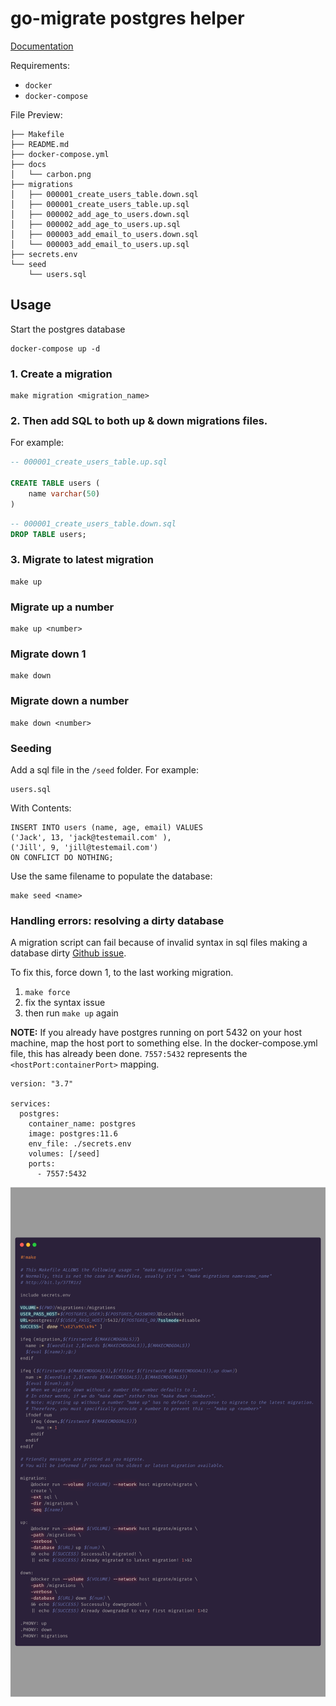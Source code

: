 # go-migrate postgres helper

[Documentation](https://github.com/golang-migrate/migrate/blob/master/GETTING_STARTED.md)

Requirements:

- `docker`
- `docker-compose`

File Preview:

```
├── Makefile
├── README.md
├── docker-compose.yml
├── docs
│   └── carbon.png
├── migrations
│   ├── 000001_create_users_table.down.sql
│   ├── 000001_create_users_table.up.sql
│   ├── 000002_add_age_to_users.down.sql
│   ├── 000002_add_age_to_users.up.sql
│   ├── 000003_add_email_to_users.down.sql
│   └── 000003_add_email_to_users.up.sql
├── secrets.env
└── seed
    └── users.sql
```

## Usage

Start the postgres database

```
docker-compose up -d
```

### 1. Create a migration

```
make migration <migration_name>
```

### 2. Then add SQL to both up & down migrations files.

For example:

```sql
-- 000001_create_users_table.up.sql

CREATE TABLE users (
    name varchar(50)
)
```

```sql
-- 000001_create_users_table.down.sql
DROP TABLE users;
```

### 3. Migrate to latest migration

```
make up
```

### Migrate up a number

```
make up <number>
```

### Migrate down 1

```
make down
```

### Migrate down a number

```
make down <number>
```

### Seeding

Add a sql file in the `/seed` folder. For example:

```
users.sql
```

With Contents:

```
INSERT INTO users (name, age, email) VALUES
('Jack', 13, 'jack@testemail.com' ),
('Jill', 9, 'jill@testemail.com')
ON CONFLICT DO NOTHING;
```

Use the same filename to populate the database:

```
make seed <name>
```

### Handling errors: resolving a dirty database

A migration script can fail because of invalid syntax in sql files making a database dirty
[Github issue](http://bit.ly/2HQHx5s).

To fix this, force down 1, to the last working migration.

1. `make force`
2. fix the syntax issue
3. then run `make up` again

**NOTE:** If you already have postgres running on port 5432 on your host machine, map the host port to something else.
In the docker-compose.yml file, this has already been done. `7557:5432` represents the `<hostPort:containerPort>` mapping.

```
version: "3.7"

services:
  postgres:
    container_name: postgres
    image: postgres:11.6
    env_file: ./secrets.env
    volumes: [/seed]
    ports:
      - 7557:5432
```

![Minion](./docs/carbon.png)
